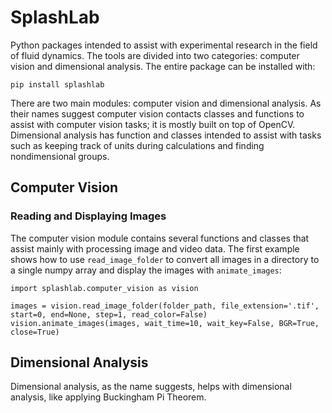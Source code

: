 # SplashLab
Python packages intended to assist with experimental research in the field of fluid dynamics. The tools are divided into
two categories: computer vision and dimensional analysis. The entire package can be installed with:
```
pip install splashlab
```
There are two main modules: computer vision and dimensional analysis. As their names suggest computer vision contacts 
classes and functions to assist with computer vision tasks; it is mostly built on top of OpenCV. Dimensional analysis 
has function and classes intended to assist with tasks such as keeping track of units during calculations and finding 
nondimensional groups.

## Computer Vision
### Reading and Displaying Images
The computer vision module contains several functions and classes that assist mainly with processing image and video 
data. The first example shows how to use `read_image_folder` to convert all images in a directory to a single numpy 
array and  display the images with `animate_images`:
```
import splashlab.computer_vision as vision

images = vision.read_image_folder(folder_path, file_extension='.tif', start=0, end=None, step=1, read_color=False)
vision.animate_images(images, wait_time=10, wait_key=False, BGR=True, close=True)
```

## Dimensional Analysis
Dimensional analysis, as the name suggests, helps with dimensional analysis, like applying Buckingham Pi Theorem.